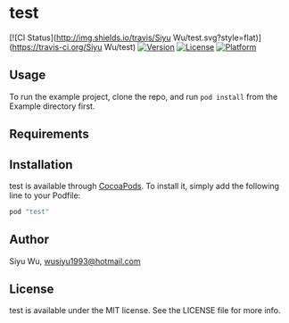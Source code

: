 # test

[![CI Status](http://img.shields.io/travis/Siyu Wu/test.svg?style=flat)](https://travis-ci.org/Siyu Wu/test)
[![Version](https://img.shields.io/cocoapods/v/test.svg?style=flat)](http://cocoapods.org/pods/test)
[![License](https://img.shields.io/cocoapods/l/test.svg?style=flat)](http://cocoapods.org/pods/test)
[![Platform](https://img.shields.io/cocoapods/p/test.svg?style=flat)](http://cocoapods.org/pods/test)

## Usage

To run the example project, clone the repo, and run `pod install` from the Example directory first.

## Requirements

## Installation

test is available through [CocoaPods](http://cocoapods.org). To install
it, simply add the following line to your Podfile:

```ruby
pod "test"
```

## Author

Siyu Wu, wusiyu1993@hotmail.com

## License

test is available under the MIT license. See the LICENSE file for more info.
